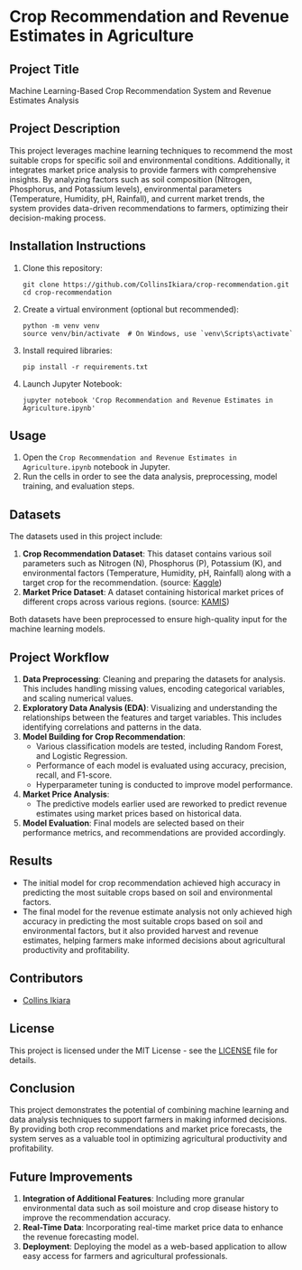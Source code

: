 # Crop Recommendation and Revenue Estimates in Agriculture

## Project Title
Machine Learning-Based Crop Recommendation System and Revenue Estimates Analysis

## Project Description
This project leverages machine learning techniques to recommend the most suitable crops for specific soil and environmental conditions. Additionally, it integrates market price analysis to provide farmers with comprehensive insights. By analyzing factors such as soil composition (Nitrogen, Phosphorus, and Potassium levels), environmental parameters (Temperature, Humidity, pH, Rainfall), and current market trends, the system provides data-driven recommendations to farmers, optimizing their decision-making process.


## Installation Instructions
1. Clone this repository:
   ```
   git clone https://github.com/CollinsIkiara/crop-recommendation.git
   cd crop-recommendation
   ```
2. Create a virtual environment (optional but recommended):
   ```
   python -m venv venv
   source venv/bin/activate  # On Windows, use `venv\Scripts\activate`
   ```
3. Install required libraries:
   ```
   pip install -r requirements.txt
   ```
4. Launch Jupyter Notebook:
   ```
   jupyter notebook 'Crop Recommendation and Revenue Estimates in Agriculture.ipynb'
   ```

## Usage
1. Open the `Crop Recommendation and Revenue Estimates in Agriculture.ipynb` notebook in Jupyter.
2. Run the cells in order to see the data analysis, preprocessing, model training, and evaluation steps.

## Datasets
The datasets used in this project include:
1. **Crop Recommendation Dataset**: This dataset contains various soil parameters such as Nitrogen (N), Phosphorus (P), Potassium (K), and environmental factors (Temperature, Humidity, pH, Rainfall) along with a target crop for the recommendation. (source: [Kaggle](https://www.kaggle.com/datasets/varshitanalluri/crop-recommendation-dataset))
2. **Market Price Dataset**: A dataset containing historical market prices of different crops across various regions. (source: [KAMIS](https://kamis.kilimo.go.ke/site/market))

Both datasets have been preprocessed to ensure high-quality input for the machine learning models.

## Project Workflow
1. **Data Preprocessing**: Cleaning and preparing the datasets for analysis. This includes handling missing values, encoding categorical variables, and scaling numerical values.
2. **Exploratory Data Analysis (EDA)**: Visualizing and understanding the relationships between the features and target variables. This includes identifying correlations and patterns in the data.
3. **Model Building for Crop Recommendation**:
   - Various classification models are tested, including Random Forest, and Logistic Regression.
   - Performance of each model is evaluated using accuracy, precision, recall, and F1-score.
   - Hyperparameter tuning is conducted to improve model performance.
4. **Market Price Analysis**:
   - The predictive models earlier used are reworked to predict revenue estimates using market prices based on historical data.
5. **Model Evaluation**: Final models are selected based on their performance metrics, and recommendations are provided accordingly.

## Results
- The initial model for crop recommendation achieved high accuracy in predicting the most suitable crops based on soil and environmental factors. 
- The final model for the revenue estimate analysis not only achieved high accuracy in predicting the most suitable crops based on soil and environmental factors, but it also provided harvest and revenue estimates, helping farmers make informed decisions about agricultural productivity and profitability.

## Contributors
- [Collins Ikiara](https://github.com/CollinsIkiara)

## License
This project is licensed under the MIT License - see the [LICENSE](LICENSE) file for details.

## Conclusion
This project demonstrates the potential of combining machine learning and data analysis techniques to support farmers in making informed decisions. By providing both crop recommendations and market price forecasts, the system serves as a valuable tool in optimizing agricultural productivity and profitability.

## Future Improvements
1. **Integration of Additional Features**: Including more granular environmental data such as soil moisture and crop disease history to improve the recommendation accuracy.
2. **Real-Time Data**: Incorporating real-time market price data to enhance the revenue forecasting model.
3. **Deployment**: Deploying the model as a web-based application to allow easy access for farmers and agricultural professionals.
